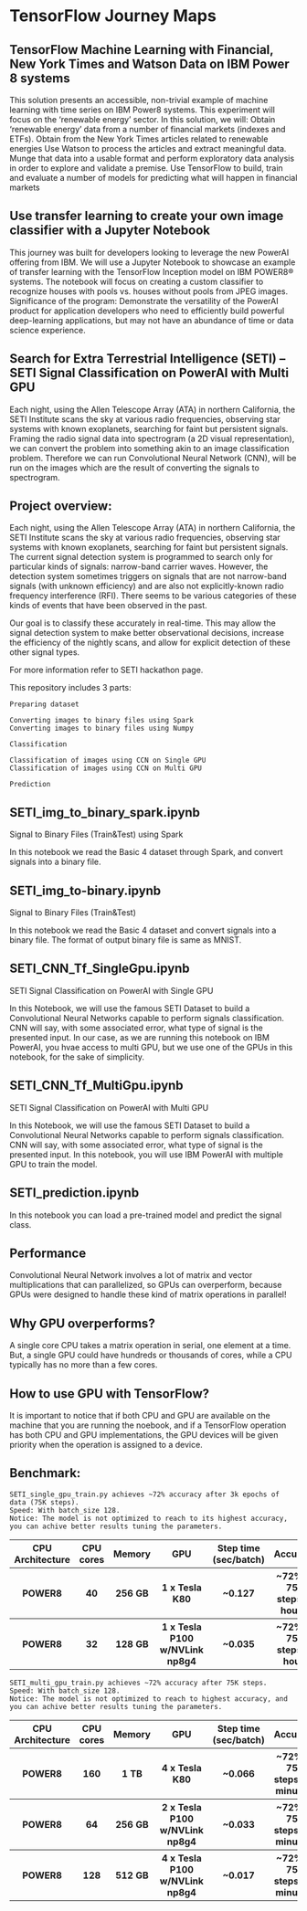 # TensorFlow Journey Maps

## TensorFlow Machine Learning with Financial, New York Times and Watson Data on IBM Power 8 systems
This solution presents an accessible, non-trivial example of machine learning with time series on IBM Power8 systems. This experiment will focus on the ‘renewable energy’ sector. In this solution, we will: 
Obtain ‘renewable energy’ data from a number of financial markets (indexes and ETFs).
Obtain from the New York Times articles related to renewable energies
Use Watson to process the articles and extract meaningful data.
Munge that data into a usable format and perform exploratory data analysis in order to explore and validate a premise.
Use TensorFlow to build, train and evaluate a number of models for predicting what will happen in financial markets 

## Use transfer learning to create your own image classifier with a Jupyter Notebook
This journey was built for developers looking to leverage the new PowerAI offering from IBM. We will use a Jupyter Notebook to showcase an example of transfer learning with the TensorFlow Inception model on IBM POWER8® systems. The notebook will focus on creating a custom classifier to recognize houses with pools vs. houses without pools from JPEG images.
Significance of the program: Demonstrate the versatility of the PowerAI product for application developers who need to efficiently build powerful deep-learning applications, but may not have an abundance of time or data science experience.

## Search for Extra Terrestrial Intelligence (SETI) – SETI Signal Classification on PowerAI with Multi GPU
Each night, using the Allen Telescope Array (ATA) in northern California, the SETI Institute scans the sky at various radio frequencies, observing star systems with known exoplanets, searching for faint but persistent signals. Framing the radio signal data into spectrogram (a 2D visual representation), we can convert the problem into something akin to an image classification problem. Therefore we can run Convolutional Neural Network (CNN), will be run on the images which are the result of converting the signals to spectrogram.

## Project overview:

Each night, using the Allen Telescope Array (ATA) in northern California, the SETI Institute scans the sky at various radio frequencies, observing star systems with known exoplanets, searching for faint but persistent signals. The current signal detection system is programmed to search only for particular kinds of signals: narrow-band carrier waves. However, the detection system sometimes triggers on signals that are not narrow-band signals (with unknown efficiency) and are also not explicitly-known radio frequency interference (RFI). There seems to be various categories of these kinds of events that have been observed in the past.

Our goal is to classify these accurately in real-time. This may allow the signal detection system to make better observational decisions, increase the efficiency of the nightly scans, and allow for explicit detection of these other signal types.

For more information refer to SETI hackathon page.

This repository includes 3 parts:

    Preparing dataset

    Converting images to binary files using Spark
    Converting images to binary files using Numpy

    Classification

    Classification of images using CCN on Single GPU
    Classification of images using CCN on Multi GPU

    Prediction

## SETI_img_to_binary_spark.ipynb
Signal to Binary Files (Train&Test) using Spark

In this notebook we read the Basic 4 dataset through Spark, and convert signals into a binary file.

## SETI_img_to-binary.ipynb
Signal to Binary Files (Train&Test)

In this notebook we read the Basic 4 dataset and convert signals into a binary file. The format of output binary file is same as MNIST.

## SETI_CNN_Tf_SingleGpu.ipynb
SETI Signal Classification on PowerAI with Single GPU

In this Notebook, we will use the famous SETI Dataset to build a Convolutional Neural Networks capable to perform signals classification. CNN will say, with some associated error, what type of signal is the presented input. In our case, as we are running this notebook on IBM PowerAI, you hvae access to multi GPU, but we use one of the GPUs in this notebook, for the sake of simplicity.

## SETI_CNN_Tf_MultiGpu.ipynb
SETI Signal Classification on PowerAI with Multi GPU

In this Notebook, we will use the famous SETI Dataset to build a Convolutional Neural Networks capable to perform signals classification. CNN will say, with some associated error, what type of signal is the presented input. In this notebook, you will use IBM PowerAI with multiple GPU to train the model.

## SETI_prediction.ipynb

In this notebook you can load a pre-trained model and predict the signal class.

## Performance

Convolutional Neural Network involves a lot of matrix and vector multiplications that can parallelized, so GPUs can overperform, because GPUs were designed to handle these kind of matrix operations in parallel!

## Why GPU overperforms?

A single core CPU takes a matrix operation in serial, one element at a time. But, a single GPU could have hundreds or thousands of cores, while a CPU typically has no more than a few cores.

## How to use GPU with TensorFlow?

It is important to notice that if both CPU and GPU are available on the machine that you are running the noebook, and if a TensorFlow operation has both CPU and GPU implementations, the GPU devices will be given priority when the operation is assigned to a device.

## Benchmark:

    SETI_single_gpu_train.py achieves ~72% accuracy after 3k epochs of data (75K steps).
    Speed: With batch_size 128.
    Notice: The model is not optimized to reach to its highest accuracy, you can achive better results tuning the parameters.


<table>
    <tr> <th>CPU Architecture</th> 	<th>CPU cores </th> <th>	Memory  </th>	<th>GPU </th> 	<th>Step time (sec/batch) </th> 	<th> Accuracy</th> </tr>
<tr> <th>POWER8 </th>	<th>40</th> 	<th>256 GB </th>	<th>1 x Tesla K80</th> 	<th>~0.127 </th>	<th>~72% at 75K steps (3 hours)</th> </tr>
    <tr> <th>POWER8</th> 	<th>32</th> 	<th>128 GB</th> 	<th>1 x Tesla P100 w/NVLink np8g4</th> 	<th>~0.035</th> 	<th>~72% at 75K steps (1 hour)</th></tr>
</table>

    SETI_multi_gpu_train.py achieves ~72% accuracy after 75K steps.
    Speed: With batch_size 128.
    Notice: The model is not optimized to reach to highest accuracy, and you can achive better results tuning the parameters.

<table>
    <tr> <th>CPU Architecture</th> 	<th>CPU cores </th> <th>	Memory  </th>	<th>GPU </th> 	<th>Step time (sec/batch) </th> 	<th> Accuracy</th> </tr>
    <tr><th>POWER8</th> 	<th>160</th> 	<th>1 TB</th> 	<th>4 x Tesla K80</th> 	<th>~0.066</th> 	<th>~72% at 75K steps (83 minutes) </th> </tr>
<tr><th>POWER8</th> 	<th>64</th> 	<th>256 GB</th> 	<th>2 x Tesla P100 w/NVLink np8g4</th> 	<th>~0.033</th> 	<th>~72% at 75K steps (40 minutes)</th> </tr>
<tr><th>POWER8</th> 	<th>128</th> 	<th>512 GB</th> 	<th>4 x Tesla P100 w/NVLink np8g4</th> 	<th>~0.017</th> 	<th>~72% at 75K steps (20 minutes)</th></tr>
</table>
